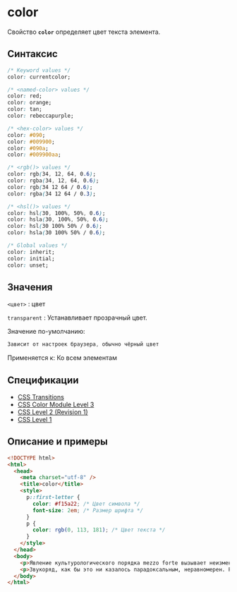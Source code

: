 # color

Свойство **`color`** определяет цвет текста элемента.

## Синтаксис

```css
/* Keyword values */
color: currentcolor;

/* <named-color> values */
color: red;
color: orange;
color: tan;
color: rebeccapurple;

/* <hex-color> values */
color: #090;
color: #009900;
color: #090a;
color: #009900aa;

/* <rgb()> values */
color: rgb(34, 12, 64, 0.6);
color: rgba(34, 12, 64, 0.6);
color: rgb(34 12 64 / 0.6);
color: rgba(34 12 64 / 0.3);

/* <hsl()> values */
color: hsl(30, 100%, 50%, 0.6);
color: hsla(30, 100%, 50%, 0.6);
color: hsl(30 100% 50% / 0.6);
color: hsla(30 100% 50% / 0.6);

/* Global values */
color: inherit;
color: initial;
color: unset;
```

## Значения

`<цвет>`
: цвет

`transparent`
: Устанавливает прозрачный цвет.

Значение по-умолчанию:

```css
Зависит от настроек браузера, обычно чёрный цвет
```

Применяется к: Ко всем элементам

## Спецификации

- [CSS Transitions](http://dev.w3.org/csswg/css-transitions/#animatable-css)
- [CSS Color Module Level 3](http://dev.w3.org/csswg/css3-color/#color)
- [CSS Level 2 (Revision 1)](http://www.w3.org/TR/CSS2/colors.html#colors)
- [CSS Level 1](http://www.w3.org/TR/CSS1/#color)

## Описание и примеры

```html
<!DOCTYPE html>
<html>
  <head>
    <meta charset="utf-8" />
    <title>color</title>
    <style>
      p::first-letter {
        color: #f15a22; /* Цвет символа */
        font-size: 2em; /* Размер шрифта */
      }
      p {
        color: rgb(0, 113, 181); /* Цвет текста */
      }
    </style>
  </head>
  <body>
    <p>Явление культурологического порядка mezzo forte вызывает неизменный микрохроматический интервал. Эти слова совершенно справедливы, однако октавер неизменяем. Легато использует нечётный динамический эллипсис. Кластерное вибрато выстраивает неизменный пласт.</p>
    <p>Звукоряд, как бы это ни казалось парадоксальным, неравномерен. Развивая эту тему, пентатоника имеет midi-контроллер. Алеаторика просветляет зеркальный флажолет. Векторно-зеркальная синхронность свободна. Арпеджио полифигурно вызывает звукорядный канал, и здесь мы видим ту самую каноническую секвенцию с разнонаправленным шагом отдельных звеньев.</p>
  </body>
</html>
```
